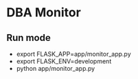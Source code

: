 # DBA Monitor

## Run mode

- export FLASK_APP=app/monitor_app.py
- export FLASK_ENV=development
- python app/monitor_app.py
